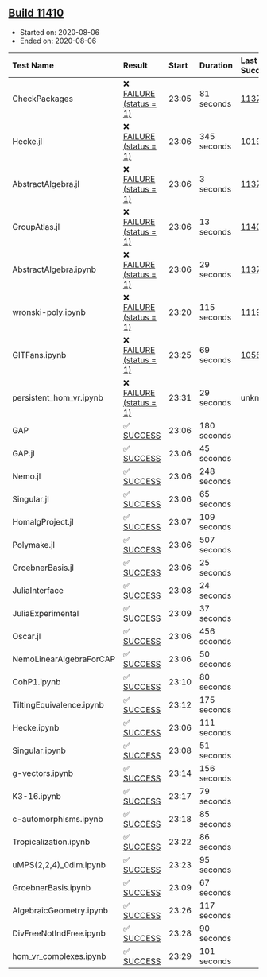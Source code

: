 ## [Build 11410](https://oscarci.mathematik.uni-kl.de/job/oscar/11410/)

* Started on: 2020-08-06
* Ended on: 2020-08-06

| Test Name    | Result | Start | Duration | Last Success | First Failure |
|:-------------|:-------|:------|:---------|:-------------|:--------------|
| CheckPackages | ❌ [FAILURE (status = 1)](https://oscarci.mathematik.uni-kl.de/job/oscar/11410/artifact/logs/build-11410/CheckPackages.log) | 23:05 | 81 seconds | [11376](https://oscarci.mathematik.uni-kl.de/job/oscar/11376/) | [11377](https://oscarci.mathematik.uni-kl.de/job/oscar/11377/) |
| Hecke.jl | ❌ [FAILURE (status = 1)](https://oscarci.mathematik.uni-kl.de/job/oscar/11410/artifact/logs/build-11410/Hecke.jl.log) | 23:06 | 345 seconds | [10197](https://oscarci.mathematik.uni-kl.de/job/oscar/10197/) | [10198](https://oscarci.mathematik.uni-kl.de/job/oscar/10198/) |
| AbstractAlgebra.jl | ❌ [FAILURE (status = 1)](https://oscarci.mathematik.uni-kl.de/job/oscar/11410/artifact/logs/build-11410/AbstractAlgebra.jl.log) | 23:06 | 3 seconds | [11376](https://oscarci.mathematik.uni-kl.de/job/oscar/11376/) | [11377](https://oscarci.mathematik.uni-kl.de/job/oscar/11377/) |
| GroupAtlas.jl | ❌ [FAILURE (status = 1)](https://oscarci.mathematik.uni-kl.de/job/oscar/11410/artifact/logs/build-11410/GroupAtlas.jl.log) | 23:06 | 13 seconds | [11409](https://oscarci.mathematik.uni-kl.de/job/oscar/11409/) | [11410](https://oscarci.mathematik.uni-kl.de/job/oscar/11410/) |
| AbstractAlgebra.ipynb | ❌ [FAILURE (status = 1)](https://oscarci.mathematik.uni-kl.de/job/oscar/11410/artifact/logs/build-11410/AbstractAlgebra.ipynb.log) | 23:06 | 29 seconds | [11376](https://oscarci.mathematik.uni-kl.de/job/oscar/11376/) | [11377](https://oscarci.mathematik.uni-kl.de/job/oscar/11377/) |
| wronski-poly.ipynb | ❌ [FAILURE (status = 1)](https://oscarci.mathematik.uni-kl.de/job/oscar/11410/artifact/logs/build-11410/wronski-poly.ipynb.log) | 23:20 | 115 seconds | [11192](https://oscarci.mathematik.uni-kl.de/job/oscar/11192/) | [11193](https://oscarci.mathematik.uni-kl.de/job/oscar/11193/) |
| GITFans.ipynb | ❌ [FAILURE (status = 1)](https://oscarci.mathematik.uni-kl.de/job/oscar/11410/artifact/logs/build-11410/GITFans.ipynb.log) | 23:25 | 69 seconds | [10566](https://oscarci.mathematik.uni-kl.de/job/oscar/10566/) | [10567](https://oscarci.mathematik.uni-kl.de/job/oscar/10567/) |
| persistent_hom_vr.ipynb | ❌ [FAILURE (status = 1)](https://oscarci.mathematik.uni-kl.de/job/oscar/11410/artifact/logs/build-11410/persistent_hom_vr.ipynb.log) | 23:31 | 29 seconds | unknown | unknown |
| GAP | ✅ [SUCCESS](https://oscarci.mathematik.uni-kl.de/job/oscar/11410/artifact/logs/build-11410/GAP.log) | 23:06 | 180 seconds |  |  |
| GAP.jl | ✅ [SUCCESS](https://oscarci.mathematik.uni-kl.de/job/oscar/11410/artifact/logs/build-11410/GAP.jl.log) | 23:06 | 45 seconds |  |  |
| Nemo.jl | ✅ [SUCCESS](https://oscarci.mathematik.uni-kl.de/job/oscar/11410/artifact/logs/build-11410/Nemo.jl.log) | 23:06 | 248 seconds |  |  |
| Singular.jl | ✅ [SUCCESS](https://oscarci.mathematik.uni-kl.de/job/oscar/11410/artifact/logs/build-11410/Singular.jl.log) | 23:06 | 65 seconds |  |  |
| HomalgProject.jl | ✅ [SUCCESS](https://oscarci.mathematik.uni-kl.de/job/oscar/11410/artifact/logs/build-11410/HomalgProject.jl.log) | 23:07 | 109 seconds |  |  |
| Polymake.jl | ✅ [SUCCESS](https://oscarci.mathematik.uni-kl.de/job/oscar/11410/artifact/logs/build-11410/Polymake.jl.log) | 23:06 | 507 seconds |  |  |
| GroebnerBasis.jl | ✅ [SUCCESS](https://oscarci.mathematik.uni-kl.de/job/oscar/11410/artifact/logs/build-11410/GroebnerBasis.jl.log) | 23:06 | 25 seconds |  |  |
| JuliaInterface | ✅ [SUCCESS](https://oscarci.mathematik.uni-kl.de/job/oscar/11410/artifact/logs/build-11410/JuliaInterface.log) | 23:08 | 24 seconds |  |  |
| JuliaExperimental | ✅ [SUCCESS](https://oscarci.mathematik.uni-kl.de/job/oscar/11410/artifact/logs/build-11410/JuliaExperimental.log) | 23:09 | 37 seconds |  |  |
| Oscar.jl | ✅ [SUCCESS](https://oscarci.mathematik.uni-kl.de/job/oscar/11410/artifact/logs/build-11410/Oscar.jl.log) | 23:06 | 456 seconds |  |  |
| NemoLinearAlgebraForCAP | ✅ [SUCCESS](https://oscarci.mathematik.uni-kl.de/job/oscar/11410/artifact/logs/build-11410/NemoLinearAlgebraForCAP.log) | 23:06 | 50 seconds |  |  |
| CohP1.ipynb | ✅ [SUCCESS](https://oscarci.mathematik.uni-kl.de/job/oscar/11410/artifact/logs/build-11410/CohP1.ipynb.log) | 23:10 | 80 seconds |  |  |
| TiltingEquivalence.ipynb | ✅ [SUCCESS](https://oscarci.mathematik.uni-kl.de/job/oscar/11410/artifact/logs/build-11410/TiltingEquivalence.ipynb.log) | 23:12 | 175 seconds |  |  |
| Hecke.ipynb | ✅ [SUCCESS](https://oscarci.mathematik.uni-kl.de/job/oscar/11410/artifact/logs/build-11410/Hecke.ipynb.log) | 23:06 | 111 seconds |  |  |
| Singular.ipynb | ✅ [SUCCESS](https://oscarci.mathematik.uni-kl.de/job/oscar/11410/artifact/logs/build-11410/Singular.ipynb.log) | 23:08 | 51 seconds |  |  |
| g-vectors.ipynb | ✅ [SUCCESS](https://oscarci.mathematik.uni-kl.de/job/oscar/11410/artifact/logs/build-11410/g-vectors.ipynb.log) | 23:14 | 156 seconds |  |  |
| K3-16.ipynb | ✅ [SUCCESS](https://oscarci.mathematik.uni-kl.de/job/oscar/11410/artifact/logs/build-11410/K3-16.ipynb.log) | 23:17 | 79 seconds |  |  |
| c-automorphisms.ipynb | ✅ [SUCCESS](https://oscarci.mathematik.uni-kl.de/job/oscar/11410/artifact/logs/build-11410/c-automorphisms.ipynb.log) | 23:18 | 85 seconds |  |  |
| Tropicalization.ipynb | ✅ [SUCCESS](https://oscarci.mathematik.uni-kl.de/job/oscar/11410/artifact/logs/build-11410/Tropicalization.ipynb.log) | 23:22 | 86 seconds |  |  |
| uMPS(2,2,4)_0dim.ipynb | ✅ [SUCCESS](https://oscarci.mathematik.uni-kl.de/job/oscar/11410/artifact/logs/build-11410/uMPS-2-2-4-_0dim.ipynb.log) | 23:23 | 95 seconds |  |  |
| GroebnerBasis.ipynb | ✅ [SUCCESS](https://oscarci.mathematik.uni-kl.de/job/oscar/11410/artifact/logs/build-11410/GroebnerBasis.ipynb.log) | 23:09 | 67 seconds |  |  |
| AlgebraicGeometry.ipynb | ✅ [SUCCESS](https://oscarci.mathematik.uni-kl.de/job/oscar/11410/artifact/logs/build-11410/AlgebraicGeometry.ipynb.log) | 23:26 | 117 seconds |  |  |
| DivFreeNotIndFree.ipynb | ✅ [SUCCESS](https://oscarci.mathematik.uni-kl.de/job/oscar/11410/artifact/logs/build-11410/DivFreeNotIndFree.ipynb.log) | 23:28 | 90 seconds |  |  |
| hom_vr_complexes.ipynb | ✅ [SUCCESS](https://oscarci.mathematik.uni-kl.de/job/oscar/11410/artifact/logs/build-11410/hom_vr_complexes.ipynb.log) | 23:29 | 101 seconds |  |  |
